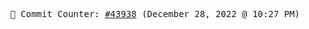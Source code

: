 <p align="center">
    <samp>
        📮 Commit Counter: <a href="https://github.com/Javascript-void0/Javascript-void0/commits/main">#43938</a> (December 28, 2022 @ 10:27 PM)
    </samp>
</p>